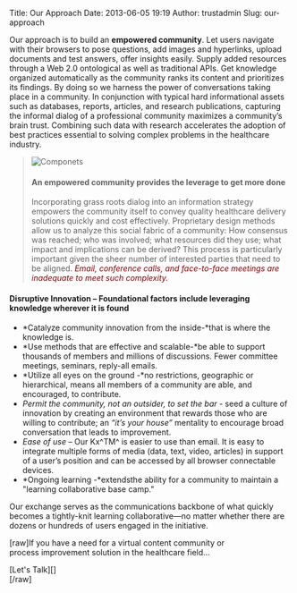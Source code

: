 Title: Our Approach
Date: 2013-06-05 19:19
Author: trustadmin
Slug: our-approach

Our approach is to build an **empowered community**. Let users navigate
with their browsers to pose questions, add images and hyperlinks, upload
documents and test answers, offer insights easily. Supply added
resources through a Web 2.0 ontological as well as traditional APIs. Get
knowledge organized automatically as the community ranks its content and
prioritizes its findings. By doing so we harness the power of
conversations taking place in a community. In conjunction with typical
hard informational assets such as databases, reports, articles, and
research publications, capturing the informal dialog of a professional
community maximizes a community’s brain trust. Combining such data with
research accelerates the adoption of best practices essential to solving
complex problems in the healthcare industry.

> ![Componets][]
>
> #### An empowered community provides the leverage to get more done
>
> Incorporating grass roots dialog into an information strategy empowers
> the community itself to convey quality healthcare delivery solutions
> quickly and cost effectively. Proprietary design methods allow us to
> analyze this social fabric of a community: How consensus was reached;
> who was involved; what resources did they use; what impact and
> implications can be derived? This process is particularly important
> given the sheer number of interested parties that need to be aligned.
> <span style="color: #800000;">*Email, conference calls, and
> face-to-face meetings are inadequate to meet such complexity.*</span>

#### Disruptive Innovation – Foundational factors include leveraging knowledge wherever it is found

-   *Catalyze community innovation from the inside-*that is where the
    knowledge is.
-   *Use methods that are effective and scalable-*be able to support
    thousands of members and millions of discussions. Fewer committee
    meetings, seminars, reply-all emails.
-   *Utilize all eyes on the ground -*no restrictions, geographic or
    hierarchical, means all members of a community are able, and
    encouraged, to contribute.
-   *Permit the community, not an outsider, to set the bar* - seed a
    culture of innovation by creating an environment that rewards those
    who are willing to contribute; an *“it’s your house”* mentality to
    encourage broad conversation that leads to improvement.
-   *Ease of use* – Our Kx^TM^ is easier to use than email. It is easy
    to integrate multiple forms of media (data, text, video, articles)
    in support of a user’s position and can be accessed by all browser
    connectable devices.
-   *Ongoing learning -*extendsthe ability for a community to maintain a
    "learning collaborative base camp."

Our exchange serves as the communications backbone of what quickly
becomes a tightly-knit learning collaborative—no matter whether there
are dozens or hundreds of users engaged in the initiative.

[raw]If you have a need for a virtual content community or  
process improvement solution in the healthcare field...

<div class="medium">
[Let's Talk][]

</div>
<div class="medium">
[/raw]

</div>

  [Componets]: http://trustnetmd.com/wp-content/uploads/2013/06/Componets.png
  [Let's Talk]: http://trustnetmd.com/?page_id=24
